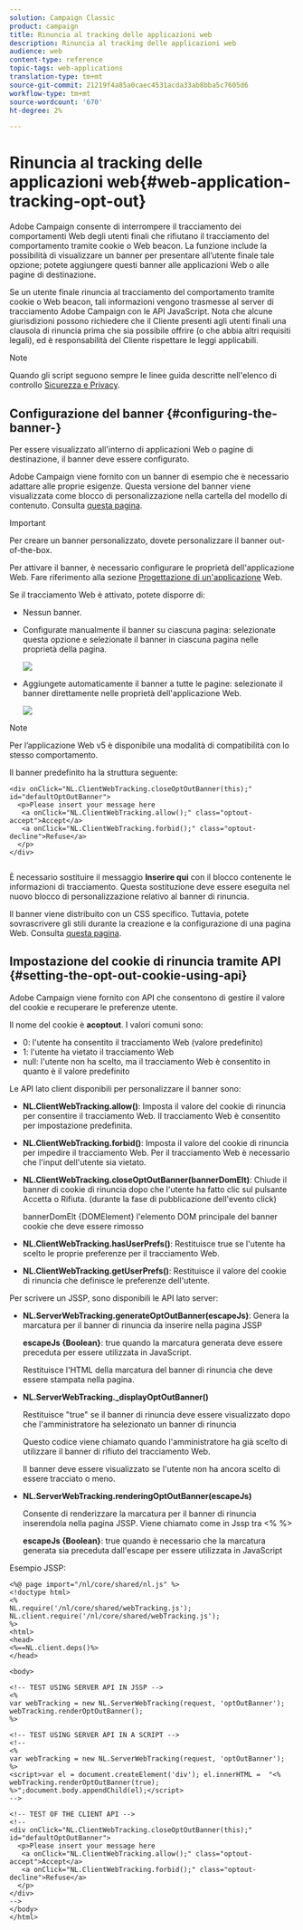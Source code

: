 ```yaml
---
solution: Campaign Classic
product: campaign
title: Rinuncia al tracking delle applicazioni web
description: Rinuncia al tracking delle applicazioni web
audience: web
content-type: reference
topic-tags: web-applications
translation-type: tm+mt
source-git-commit: 21219f4a85a0caec4531acda33ab8bba5c7605d6
workflow-type: tm+mt
source-wordcount: '670'
ht-degree: 2%

---
```



# Rinuncia al tracking delle applicazioni web{#web-application-tracking-opt-out}

 Adobe Campaign consente di interrompere il tracciamento dei comportamenti Web degli utenti finali che rifiutano il tracciamento del comportamento tramite cookie o Web beacon. La funzione include la possibilità di visualizzare un banner per presentare all’utente finale tale opzione; potete aggiungere questi banner alle applicazioni Web o alle pagine di destinazione.

Se un utente finale rinuncia al tracciamento del comportamento tramite cookie o Web beacon, tali informazioni vengono trasmesse al server di tracciamento Adobe Campaign  con le API JavaScript. Nota che alcune giurisdizioni possono richiedere che il Cliente presenti agli utenti finali una clausola di rinuncia prima che sia possibile offrire (o che abbia altri requisiti legali), ed è responsabilità del Cliente rispettare le leggi applicabili.

>[!NOTE]
>
>Quando gli script seguono sempre le linee guida descritte nell&#39;elenco di controllo [Sicurezza e Privacy](https://helpx.adobe.com/campaign/kb/acc-security.html#dev).

## Configurazione del banner {#configuring-the-banner-}

Per essere visualizzato all&#39;interno di applicazioni Web o pagine di destinazione, il banner deve essere configurato.

 Adobe Campaign viene fornito con un banner di esempio che è necessario adattare alle proprie esigenze. Questa versione del banner viene visualizzata come blocco di personalizzazione nella cartella del modello di contenuto. Consulta [questa pagina](../../delivery/using/personalization-blocks.md).

>[!IMPORTANT]
>
>Per creare un banner personalizzato, dovete personalizzare il banner out-of-the-box.

Per attivare il banner, è necessario configurare le proprietà dell&#39;applicazione Web. Fare riferimento alla sezione [Progettazione di un&#39;applicazione](../../web/using/designing-a-web-application.md) Web.

Se il tracciamento Web è attivato, potete disporre di:

* Nessun banner.
* Configurate manualmente il banner su ciascuna pagina: selezionate questa opzione e selezionate il banner in ciascuna pagina nelle proprietà della pagina.

   ![](assets/pageproperties.png)

* Aggiungete automaticamente il banner a tutte le pagine: selezionate il banner direttamente nelle proprietà dell&#39;applicazione Web.

   ![](assets/optoutconfig.png)

>[!NOTE]
>
>Per l’applicazione Web v5 è disponibile una modalità di compatibilità con lo stesso comportamento.

Il banner predefinito ha la struttura seguente:

```
<div onClick="NL.ClientWebTracking.closeOptOutBanner(this);" id="defaultOptOutBanner">
  <p>Please insert your message here
   <a onClick="NL.ClientWebTracking.allow();" class="optout-accept">Accept</a>
   <a onClick="NL.ClientWebTracking.forbid();" class="optout-decline">Refuse</a>
  </p>
</div>
      
```

È necessario sostituire il messaggio **Inserire qui** con il blocco contenente le informazioni di tracciamento. Questa sostituzione deve essere eseguita nel nuovo blocco di personalizzazione relativo al banner di rinuncia.

Il banner viene distribuito con un CSS specifico. Tuttavia, potete sovrascrivere gli stili durante la creazione e la configurazione di una pagina Web. Consulta [questa pagina](../../web/using/content-editor-interface.md).

## Impostazione del cookie di rinuncia tramite API {#setting-the-opt-out-cookie-using-api}

 Adobe Campaign viene fornito con API che consentono di gestire il valore del cookie e recuperare le preferenze utente.

Il nome del cookie è **acoptout**. I valori comuni sono:

* 0: l&#39;utente ha consentito il tracciamento Web (valore predefinito)
* 1: l&#39;utente ha vietato il tracciamento Web
* null: l&#39;utente non ha scelto, ma il tracciamento Web è consentito in quanto è il valore predefinito

Le API lato client disponibili per personalizzare il banner sono:

* **NL.ClientWebTracking.allow()**: Imposta il valore del cookie di rinuncia per consentire il tracciamento Web. Il tracciamento Web è consentito per impostazione predefinita.
* **NL.ClientWebTracking.forbid()**: Imposta il valore del cookie di rinuncia per impedire il tracciamento Web. Per il tracciamento Web è necessario che l&#39;input dell&#39;utente sia vietato.
* **NL.ClientWebTracking.closeOptOutBanner(bannerDomElt)**: Chiude il banner di cookie di rinuncia dopo che l&#39;utente ha fatto clic sul pulsante Accetta o Rifiuta. (durante la fase di pubblicazione dell&#39;evento click)

   bannerDomElt {DOMElement} l&#39;elemento DOM principale del banner cookie che deve essere rimosso

* **NL.ClientWebTracking.hasUserPrefs()**: Restituisce true se l&#39;utente ha scelto le proprie preferenze per il tracciamento Web.
* **NL.ClientWebTracking.getUserPrefs()**: Restituisce il valore del cookie di rinuncia che definisce le preferenze dell&#39;utente.

Per scrivere un JSSP, sono disponibili le API lato server:

* **NL.ServerWebTracking.generateOptOutBanner(escapeJs)**: Genera la marcatura per il banner di rinuncia da inserire nella pagina JSSP

   **escapeJs {Boolean}**: true quando la marcatura generata deve essere preceduta per essere utilizzata in JavaScript.

   Restituisce l&#39;HTML della marcatura del banner di rinuncia che deve essere stampata nella pagina.

* **NL.ServerWebTracking._displayOptOutBanner()**

   Restituisce &quot;true&quot; se il banner di rinuncia deve essere visualizzato dopo che l&#39;amministratore ha selezionato un banner di rinuncia

   Questo codice viene chiamato quando l&#39;amministratore ha già scelto di utilizzare il banner di rifiuto del tracciamento Web.

   Il banner deve essere visualizzato se l&#39;utente non ha ancora scelto di essere tracciato o meno.

* **NL.ServerWebTracking.renderingOptOutBanner(escapeJs)**

   Consente di renderizzare la marcatura per il banner di rinuncia inserendola nella pagina JSSP. Viene chiamato come in Jssp tra &lt;% %>

   **escapeJs {Boolean}**: true quando è necessario che la marcatura generata sia preceduta dall&#39;escape per essere utilizzata in JavaScript

Esempio JSSP:

```
<%@ page import="/nl/core/shared/nl.js" %>
<!doctype html>
<%
NL.require('/nl/core/shared/webTracking.js');
NL.client.require('/nl/core/shared/webTracking.js');
%>
<html>
<head>
<%==NL.client.deps()%>
</head>

<body>

<!-- TEST USING SERVER API IN JSSP -->
<% 
var webTracking = new NL.ServerWebTracking(request, 'optOutBanner');
webTracking.renderOptOutBanner();
%>

<!-- TEST USING SERVER API IN A SCRIPT -->
<!--
<% 
var webTracking = new NL.ServerWebTracking(request, 'optOutBanner');
%>
<script>var el = document.createElement('div'); el.innerHTML =  "<% webTracking.renderOptOutBanner(true); %>";document.body.appendChild(el);</script>
-->

<!-- TEST OF THE CLIENT API -->
<!--
<div onClick="NL.ClientWebTracking.closeOptOutBanner(this);" id="defaultOptOutBanner">
  <p>Please insert your message here
   <a onClick="NL.ClientWebTracking.allow();" class="optout-accept">Accept</a>
   <a onClick="NL.ClientWebTracking.forbid();" class="optout-decline">Refuse</a>
  </p>
</div>
-->
</body>
</html>
```

